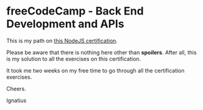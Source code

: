 # freeCodeCamp - Back End Development and APIs

This is my path on [this NodeJS certification](https://www.freecodecamp.org/learn/back-end-development-and-apis/).

Please be aware that there is nothing here other than **spoilers**. After all, this is my solution to all the exercises
on this certification.

It took me two weeks on my free time to go through all the certification exercises.

Cheers.

Ignatius
